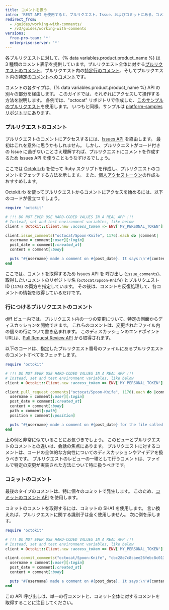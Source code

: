 ```yaml
---
title: コメントを扱う
intro: 'REST API を使用すると、プルリクエスト、Issue、およびコミットにある、コメントにアクセスして管理できます。'
redirect_from:
  - /guides/working-with-comments/
  - /v3/guides/working-with-comments
versions:
  free-pro-team: '*'
  enterprise-server: '*'
---
```




各プルリクエストに対して、{% data variables.product.product_name %} は 3 種類のコメント表示を提供しています。プルリクエスト全体に対する[プルリクエストのコメント][PR comment]、プルリクエスト内の[特定行のコメント][PR line comment]、そしてプルリクエスト内の[特定のコメントへのコメント][commit comment]です。

コメントの各タイプは、{% data variables.product.product_name %} API の別々の部分を経由します。 このガイドでは、それぞれにアクセスして操作する方法を説明します。 各例では、"octocat" リポジトリで作成した、[このサンプルのプルリクエスト][sample PR]を使用します。 いつもと同様、サンプルは [platform-samples リポジトリ][platform-samples]にあります。

### プルリクエストのコメント

プルリクエストのコメントにアクセスするには、[Issues API][issues] を経由します。 最初はこれを意外に思うかもしれません。 しかし、プルリクエストがコード付きの Issue に過ぎないことさえ理解すれば、プルリクエストにコメントを作成するため Issues API を使うこともうなずけるでしょう。

ここでは [Octokit.rb][octokit.rb] を使って Ruby スクリプトを作成し、プルリクエストのコメントをフェッチする方法を示します。 また、[個人アクセストークン][personal token]の作成もおすすめします。

Octokit.rb を使ってプルリクエストからコメントにアクセスを始めるには、以下のコードが役立つでしょう。

``` ruby
require 'octokit'

# !!! DO NOT EVER USE HARD-CODED VALUES IN A REAL APP !!!
# Instead, set and test environment variables, like below
client = Octokit::Client.new :access_token => ENV['MY_PERSONAL_TOKEN']

client.issue_comments("octocat/Spoon-Knife", 1176).each do |comment|
  username = comment[:user][:login]
  post_date = comment[:created_at]
  content = comment[:body]

  puts "#{username} made a comment on #{post_date}. It says:\n'#{content}'\n"
end
```

ここでは、コメントを取得するため Issues API を 呼び出し (`issue_comments`)、取得したいコメントのリポジトリ名 (`octocat/Spoon-Knife`) とプルリクエスト ID (`1176`) の両方を指定しています。 その後は、コメントを反復処理して、各コメントの情報を取得しているだけです。

### 行につけるプルリクエストのコメント

diff ビュー内では、プルリクエスト内の一つの変更について、特定の側面からディスカッションを開始できます。 これらのコメントは、変更されたファイル内の個々の行について書き込まれます。 このディスカッションのエンドポイントURLは、[Pull Request Review API][PR Review API] から取得されます。

以下のコードは、指定したプルリクエスト番号のファイルにあるプルリクエストのコメントすべてをフェッチします。

``` ruby
require 'octokit'

# !!! DO NOT EVER USE HARD-CODED VALUES IN A REAL APP !!!
# Instead, set and test environment variables, like below
client = Octokit::Client.new :access_token => ENV['MY_PERSONAL_TOKEN']

client.pull_request_comments("octocat/Spoon-Knife", 1176).each do |comment|
  username = comment[:user][:login]
  post_date = comment[:created_at]
  content = comment[:body]
  path = comment[:path]
  position = comment[:position]

  puts "#{username} made a comment on #{post_date} for the file called #{path}, on line #{position}. It says:\n'#{content}'\n"
end
```

上の例と非常に似ていることにお気づきでしょう。 このビューとプルリクエストのコメントとの違いは、会話の焦点にあります。 プルリクエストに対するコメントは、コードの全体的な方向性についてのディスカッションやアイデアを扱うべきです。 プルリクエストのレビューの一環として行うコメントは、ファイルで特定の変更が実装された方法について特に扱うべきです。

### コミットのコメント

最後のタイプのコメントは、特に個々のコミットで発生します。 このため、[コミットのコメント API][commit comment API] を使用します。

コミットのコメントを取得するには、コミットの SHA1 を使用します。 言い換えれば、プルリクエストに関する識別子は全く使用しません。 次に例を示します。

``` ruby
require 'octokit'

# !!! DO NOT EVER USE HARD-CODED VALUES IN A REAL APP !!!
# Instead, set and test environment variables, like below
client = Octokit::Client.new :access_token => ENV['MY_PERSONAL_TOKEN']

client.commit_comments("octocat/Spoon-Knife", "cbc28e7c8caee26febc8c013b0adfb97a4edd96e").each do |comment|
  username = comment[:user][:login]
  post_date = comment[:created_at]
  content = comment[:body]

  puts "#{username} made a comment on #{post_date}. It says:\n'#{content}'\n"
end
```

この API 呼び出しは、単一の行コメントと、コミット全体に対するコメントを取得することに注目してください。

[PR comment]: https://github.com/octocat/Spoon-Knife/pull/1176#issuecomment-24114792
[PR line comment]: https://github.com/octocat/Spoon-Knife/pull/1176#discussion_r6252889
[commit comment]: https://github.com/octocat/Spoon-Knife/commit/cbc28e7c8caee26febc8c013b0adfb97a4edd96e#commitcomment-4049848
[sample PR]: https://github.com/octocat/Spoon-Knife/pull/1176
[platform-samples]: https://github.com/github/platform-samples/tree/master/api/ruby/working-with-comments
[issues]: /v3/issues/comments/
[personal token]: /articles/creating-an-access-token-for-command-line-use
[octokit.rb]: https://github.com/octokit/octokit.rb
[PR Review API]: /v3/pulls/comments/
[commit comment API]: /v3/repos/comments/#get-a-commit-comment
